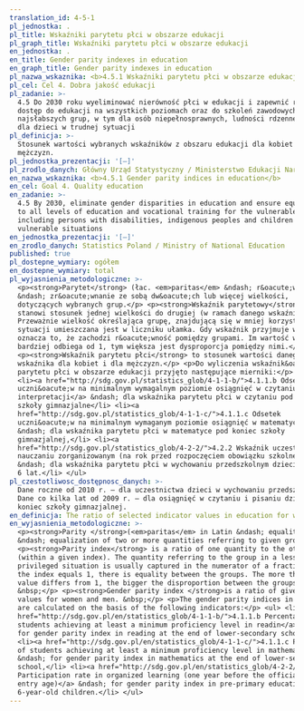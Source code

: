 ```yaml
---
translation_id: 4-5-1
pl_jednostka: .
pl_title: Wskaźniki parytetu płci w obszarze edukacji
pl_graph_title: Wskaźniki parytetu płci w obszarze edukacji
en_jednostka: .
en_title: Gender parity indexes in education
en_graph_title: Gender parity indexes in education
pl_nazwa_wskaznika: <b>4.5.1 Wskaźniki parytetu płci w obszarze edukacji</b>
pl_cel: Cel 4. Dobra jakość edukacji
pl_zadanie: >-
  4.5 Do 2030 roku wyeliminować nierówność płci w edukacji i zapewnić równy
  dostęp do edukacji na wszystkich poziomach oraz do szkoleń zawodowych dla
  najsłabszych grup, w tym dla osób niepełnosprawnych, ludności rdzennej oraz
  dla dzieci w trudnej sytuacji
pl_definicja: >-
  Stosunek wartości wybranych wskaźników z obszaru edukacji dla kobiet i dla
  mężczyzn.
pl_jednostka_prezentacji: '[–]'
pl_zrodlo_danych: Główny Urząd Statystyczny / Ministerstwo Edukacji Narodowej
en_nazwa_wskaznika: <b>4.5.1 Gender parity indices in education</b>
en_cel: Goal 4. Quality education
en_zadanie: >-
  4.5 By 2030, eliminate gender disparities in education and ensure equal access
  to all levels of education and vocational training for the vulnerable,
  including persons with disabilities, indigenous peoples and children in
  vulnerable situations
en_jednostka_prezentacji: '[–]'
en_zrodlo_danych: Statistics Poland / Ministry of National Education
published: true
pl_dostepne_wymiary: ogółem
en_dostepne_wymiary: total
pl_wyjasnienia_metodologiczne: >-
  <p><strong>Parytet</strong> (łac. <em>paritas</em> &ndash; r&oacute;wność)
  &ndash; zr&oacute;wnanie ze sobą dw&oacute;ch lub więcej wielkości,
  dotyczących wybranych grup.</p> <p><strong>Wskaźnik parytetowy</strong>
  stanowi stosunek jednej wielkości do drugiej (w ramach danego wskaźnika).
  Przeważnie wielkość określająca grupę, znajdującą się w mniej korzystnej
  sytuacji umieszczana jest w liczniku ułamka. Gdy wskaźnik przyjmuje wartość 1
  oznacza to, że zachodzi r&oacute;wność pomiędzy grupami. Im wartość wskaźnika
  bardziej odbiega od 1, tym większa jest dysproporcja pomiędzy nimi.</p>
  <p><strong>Wskaźnik parytetu płci</strong> to stosunek wartości danego
  wskaźnika dla kobiet i dla mężczyzn.</p> <p>Do wyliczenia wskaźnik&oacute;w
  parytetu płci w obszarze edukacji przyjęto następujące mierniki:</p> <ul>
  <li><a href="http://sdg.gov.pl/statistics_glob/4-1-1-b/">4.1.1.b Odsetek
  uczni&oacute;w na minimalnym wymagalnym poziomie osiągnięć w czytaniu i
  interpretacji</a> &ndash; dla wskaźnika parytetu płci w czytaniu pod koniec
  szkoły gimnazjalne</li> <li><a
  href="http://sdg.gov.pl/statistics_glob/4-1-1-c/">4.1.1.c Odsetek
  uczni&oacute;w na minimalnym wymaganym poziomie osiągnięć w matematyce</a>
  &ndash; dla wskaźnika parytetu płci w matematyce pod koniec szkoły
  gimnazjalnej,</li> <li><a
  href="http://sdg.gov.pl/statistics_glob/4-2-2/">4.2.2 Wskaźnik uczestnictwa w
  nauczaniu zorganizowanym (na rok przed rozpoczęciem obowiązku szkolnego)</a>
  &ndash; dla wskaźnika parytetu płci w wychowaniu przedszkolnym dzieci w wieku
  6 lat.</li> </ul>
pl_czestotliwosc_dostępnosc_danych: >-
  Dane roczne od 2010 r. – dla uczestnictwa dzieci w wychowaniu przedszkolnym.
  Dane co kilka lat od 2009 r. – dla osiągnięć w czytaniu i pisaniu dzieci pod
  koniec szkoły gimnazjalnej.
en_definicja: The ratio of selected indicator values in education for women and men.
en_wyjasnienia_metodologiczne: >-
  <p><strong>Parity </strong>(<em>paritas</em> in Latin &ndash; equality)
  &ndash; equalization of two or more quantities referring to given groups.</p>
  <p><strong>Parity index</strong> is a ratio of one quantity to the other
  (within a given index). The quantity referring to the group in a less
  privileged situation is usually captured in the numerator of a fraction. When
  the index equals 1, there is equality between the groups. The more the index
  value differs from 1, the bigger the disproportion between the groups.
  &nbsp;</p> <p><strong>Gender parity index </strong>is a ratio of given index
  values for women and men. &nbsp;</p> <p>The gender parity indices in education
  are calculated on the basis of the following indicators:</p> <ul> <li><a
  href="http://sdg.gov.pl/en/statistics_glob/4-1-1-b/">4.1.1.b Percentage of
  students achieving at least a minimum proficiency level in readin</a>g &ndash;
  for gender parity index in reading at the end of lower-secondary school,</li>
  <li><a href="http://sdg.gov.pl/en/statistics_glob/4-1-1-c/">4.1.1.c Percentage
  of students achieving at least a minimum proficiency level in mathematics</a>
  &ndash; for gender parity index in mathematics at the end of lower-secondary
  school,</li> <li><a href="http://sdg.gov.pl/en/statistics_glob/4-2-2/">4.2.2
  Participation rate in organized learning (one year before the official primary
  entry age)</a> &ndash; for gender parity index in pre-primary education for
  6-year-old children.</li> </ul>
---
```

